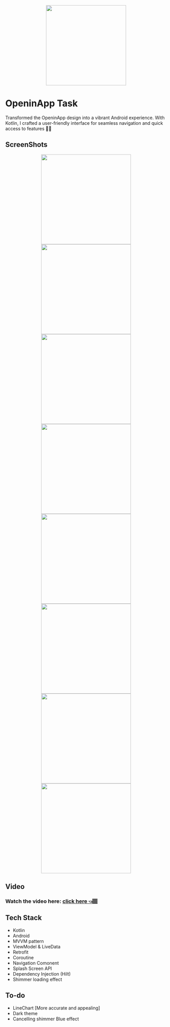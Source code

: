
<p align="center">  
  <img src="https://github.com/Chandra-Sekhar-Bala/OpeninApp-Assignment/assets/57448981/58a4d82b-e22f-4e0e-b8d0-6a863e384146" width="250" height="250" />
</p>

# OpeninApp Task
Transformed the OpeninApp design into a vibrant Android experience. With Kotlin, I crafted a user-friendly interface for seamless navigation and quick access to features 📱✨

## ScreenShots

<p align="center">

<img src="https://github.com/Chandra-Sekhar-Bala/OpeninApp-Assignment/assets/57448981/4728d196-bb05-4536-ae40-abf20e318ed1" width="280" />

<img src="https://github.com/Chandra-Sekhar-Bala/OpeninApp-Assignment/assets/57448981/a8604c49-d5ae-44f2-82b5-f693e8b9b24f" width="280" />

<img src="https://github.com/Chandra-Sekhar-Bala/OpeninApp-Assignment/assets/57448981/13209351-b364-48f8-ac8f-e6f00b17062d" width="280" />

<img src="https://github.com/Chandra-Sekhar-Bala/OpeninApp-Assignment/assets/57448981/7e9a4322-3303-4039-9c7f-4c4b088ae5de" width="280" />

<img src="https://github.com/Chandra-Sekhar-Bala/OpeninApp-Assignment/assets/57448981/d6b0e542-eb58-444f-b3c4-6d819c2e7ff7" width="280" />

<img src="https://github.com/Chandra-Sekhar-Bala/OpeninApp-Assignment/assets/57448981/d73a7155-761e-42f5-8a87-05fdfd8599f7" width="280" />

<img src="https://github.com/Chandra-Sekhar-Bala/OpeninApp-Assignment/assets/57448981/d63ad048-769d-48ee-9c0a-a7f013fc58a7" width="280" />

<img src="https://github.com/Chandra-Sekhar-Bala/OpeninApp-Assignment/assets/57448981/79aeab57-6a18-4297-ac0e-23fcbde80064" width="280" />

</p>

## Video 

### Watch the video here: [click here 👈🏽](https://drive.google.com/file/d/1uSI_kNo2zBqR_9nurCeeleVLGODcKUnU/view?usp=drive_link)

## Tech Stack
  - Kotlin
  -  Android
  -  MVVM pattern
  -  ViewModel & LiveData
  -  Retrofit 
  -  Coroutine
  -  Navigation Comonent
  -  Splash Screen API
  -  Dependency Injection (Hilt)
  -  Shimmer loading effect
  

## To-do
  - LineChart [More accurate and appealing]
  -  Dark theme
  -  Cancelling shimmer Blue effect 
